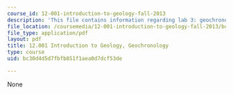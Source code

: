 ```yaml
---
course_id: 12-001-introduction-to-geology-fall-2013
description: 'This file contains information regarding lab 3: geochronology.'
file_location: /coursemedia/12-001-introduction-to-geology-fall-2013/bc30d4d5d7fbfb851f1aea0d7dcf53de_MIT12_001F13_Lab3-Geochron.pdf
file_type: application/pdf
layout: pdf
title: 12.001 Introduction to Geology, Geochronology
type: course
uid: bc30d4d5d7fbfb851f1aea0d7dcf53de

---
```

None